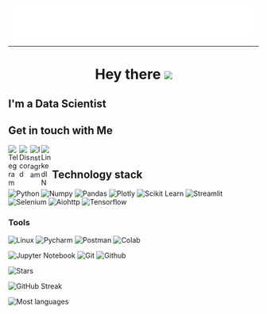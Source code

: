 ![Header](name.svg)


***
<h1 align="center">
  Hey there
  <img src="https://media.giphy.com/media/hvRJCLFzcasrR4ia7z/giphy.gif" width="30px"/>
</h1>

## I'm a Data Scientist
## Get in touch with Me

[<img align="left" alt="Telegram" width="22px" src="https://upload.wikimedia.org/wikipedia/commons/8/82/Telegram_logo.svg"/>](https://www.t.me/ahror_haydarov)

[<img align='left' alt='Discord' width='22px' src="https://www.svgrepo.com/show/353655/discord-icon.svg">](https://discord.com/channels/@haidarov_a)

[<img align='left' alt='Instagram' width='22px' src="https://www.svgrepo.com/show/452229/instagram-1.svg">](https://instagram.com/ahror__haydarov) 

[<img align="left" alt="LinkedIN" width="22px" src="https://upload.wikimedia.org/wikipedia/commons/thumb/8/81/LinkedIn_icon.svg/2048px-LinkedIn_icon.svg.png" />](https://www.linkedin.com/in/ahrorhaidarov/)
<br>

## Technology stack

![Python](https://shields.io/badge/-Python-yellow?style=for-the-badge&logo=python)
![Numpy](https://img.shields.io/badge/-Numpy-purple?style=for-the-badge&logo=Numpy&logoColor=blue)
![Pandas](https://img.shields.io/badge/-Pandas-EEE8AA?style=for-the-badge&logo=Pandas&logoColor=2d004d)
![Plotly](https://img.shields.io/badge/-Plotly-purple?style=for-the-badge&logo=Plotly&logoColor=white)
![Scikit Learn](https://img.shields.io/badge/-ScikitLearn-yellow?style=for-the-badge&logo=scikit-learn&logoColor=black)
![Streamlit](https://img.shields.io/badge/-Streamlit-red?style=for-the-badge&logo=streamlit&logoColor=black)
![Selenium](https://img.shields.io/badge/-Selenium-grey?style=for-the-badge&logo=selenium)
![Aiohttp](https://img.shields.io/badge/-Aiohttp-silver?style=for-the-badge&logo=aiohttp&logoColor=blue)
![Tensorflow](https://img.shields.io/badge/-Tensorflow-gold?style=for-the-badge&logo=tensorflow&logoColor=orange)



### Tools

![Linux](https://shields.io/badge/-Linux-e6c300?style=for-the-badge&logo=Linux&logoColor=black)
![Pycharm](https://shields.io/badge/-Pycharm-00ff99?style=for-the-badge&logo=Pycharm&logoColor=black)
![Postman](https://shields.io/badge/-Postman-white?style=for-the-badge&logo=Postman&logoColor=ff9933)
![Colab](https://shields.io/badge/-Colab-6b5b29?style=for-the-badge&logo=googlecolab&logoColor=yellow)

![Jupyter Notebook](https://shields.io/badge/-Jupyter-ff9933?style=for-the-badge&logo=Jupyter&logoColor=black)
![Git](https://shields.io/badge/-Git-7a5c33?style=for-the-badge&logo=Git&logoColor=e36100)
![Github](https://shields.io/badge/-Github-3630cf?style=for-the-badge&logo=Github&logoColor=black)

![Stars](https://github-readme-stats.vercel.app/api?username=ahrorhaidarov&show_icons=true&theme=radical)

![GitHub Streak](https://streak-stats.demolab.com/?user=ahrorhaidarov&theme=dark)

![Most languages](https://github-readme-stats.vercel.app/api/top-langs/?username=ahrorhaidarov&layout=compact)
